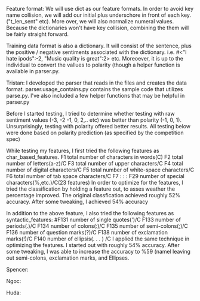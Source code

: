 Feature format:
We will use dict as our feature formats. In order to avoid key name collision, we will add our initial plus underschore in front of each key. ("t_len_sent" etc). More over, we will also normalize numeral values. Because the dictionaries won't have key collision, combining the them will be fairly straight forward.

Training data format is also a dictionary. It will consist of the sentence, plus the positive / negative sentiments associated with the dictionary. i.e. #<"I hate ipods":-2, "Music quality is great":2> etc. Moreoever, it is up to the individual to convert the vallues to polarity (though a helper function is available in parser.py.


Tristan:
I developed the parser that reads in the files and creates the data format. parser.usage_contains.py contains the sample code that utilizes parse.py. I've also included a few helper functions that may be helpful in parser.py

Before I started testing, I tried to determine whether testing with raw sentiment values (-3, -2 -1, 0, 2,.. etc) was better than polarity (-1, 0, 1). Unsurprisingly, testing with polarity offered better results. All testing below were done based on polarity prediction (as specified by the competition spec)

While testing my features, I first tried the following features as char_based_features.
    F1 total number of characters in words(C)
    F2 total number of letters(a-z)/C
    F3 total number of upper characters/C
    F4 total number of digital characters/C
    F5 total number of white-space characters/C
    F6 total number of tab space characters/C
    F7 : : : F29 number of special characters(%,etc.)/C(23 features)
In order to optimize for the features, I tried the classification by holding a feature out, to asses weather the percentage improved. The original classfication achieved roughly 52% accuracy. After some tweaking, I achieved 54% accuracy

In addition to the above feature, I also tried the following features as syntactic_features:
    #F131 number of single quotes(')/C
    F133 number of periods(.)/C
    F134 number of colons(:)/C
    F135 number of semi-colons(;)/C
    F136 number of question marks(?)/C
    F138 number of exclamation marks(!)/C
    F140 number of ellipsis(. . . ) /C
I applied the same technique in optimizing the features. I started out with roughly 54% accuracy. After some tweaking, I was able to increase the accuracy to %59 (namel leaving out semi-colons, exclamation marks, and Ellipses.



Spencer:

Ngoc:

Huda:
